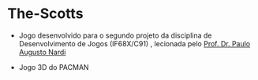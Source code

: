 ﻿# The-Scotts

- Jogo desenvolvido para o segundo projeto da disciplina de Desenvolvimento de Jogos (IF68X/C91) , lecionada pelo [Prof. Dr. Paulo Augusto Nardi](http://lattes.cnpq.br/5154586471030104)

- Jogo 3D do PACMAN
